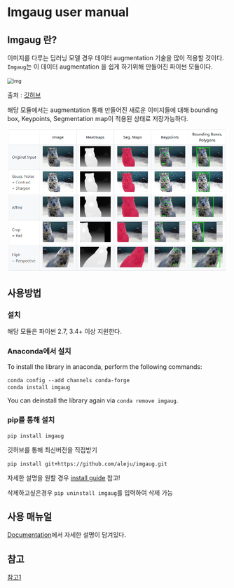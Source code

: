 # Imgaug user manual

## Imgaug 란?

이미지를 다루는 딥러닝 모델 경우 데이터 augmentation 기술을 많이 적용할 것이다. `Imgaug`는 이 데이터 augmentation 을 쉽게 하기위해 만들어진 파이썬 모듈이다.

<img src="https://raw.githubusercontent.com/aleju/imgaug-doc/master/readme_images/examples_grid.jpg?raw=true" alt="img" style="zoom:80%;" />

출처 : [깃허브](https://github.com/aleju/imgaug)

해당 모듈에서는 augmentation 통해 만들어진 새로운 이미지들에 대해 bounding box, Keypoints, Segmentation map이 적용된 상태로 저장가능하다. 

<img src="images/Imgaug_manual/image-20200423212358836.png" alt="image-20200423212358836" style="zoom:80%;" />



## 사용방법

### 설치

해당 모듈은 파이썬 2.7, 3.4+ 이상 지원한다.

### Anaconda에서 설치

To install the library in anaconda, perform the following commands:

```
conda config --add channels conda-forge
conda install imgaug
```

You can deinstall the library again via `conda remove imgaug`.

### pip를 통해 설치

```
pip install imgaug
```

깃허브를 통해 최신버전을 직접받기

```
pip install git+https://github.com/aleju/imgaug.git
```

자세한 설명을 원할 경우 [install guide](https://imgaug.readthedocs.io/en/latest/source/installation.html) 참고!

삭제하고싶은경우 `pip uninstall imgaug`를 입력하여 삭제 가능



## 사용 매뉴얼

[Documentation](https://imgaug.readthedocs.io/en/latest/index.html)에서 자세한 설명이 담겨있다.





## 참고

[참고1](https://junyoung-jamong.github.io/machine/learning/2019/01/23/바운딩박스를-포함한-이미지-증폭시키기-with-imgaug.html)